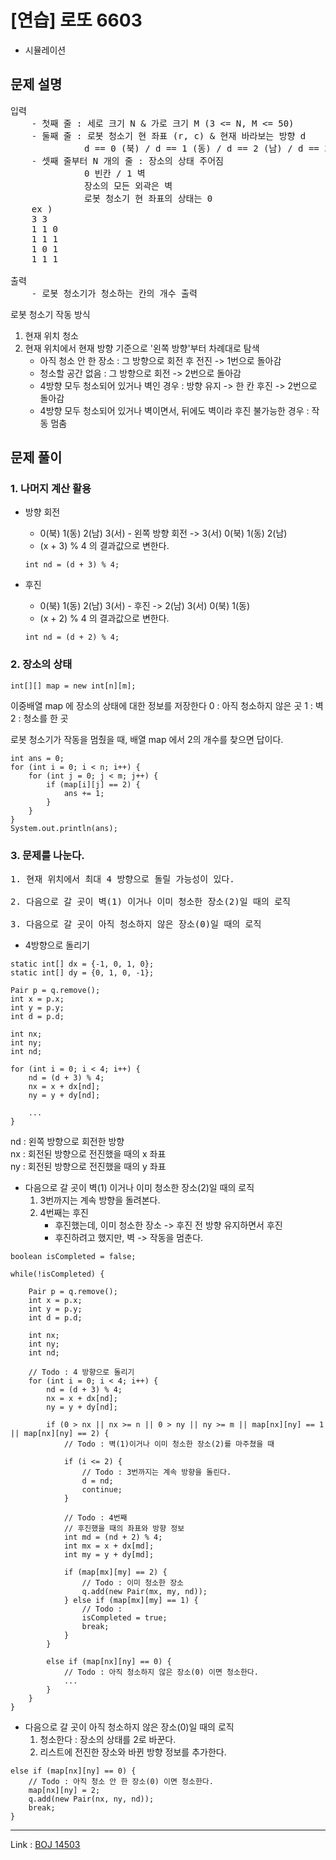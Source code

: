 # [연습] 로또 6603

* 시뮬레이션

## 문제 설명

<pre>
입력 
    - 첫째 줄 : 세로 크기 N & 가로 크기 M (3 <= N, M <= 50)
    - 둘째 줄 : 로봇 청소기 현 좌표 (r, c) & 현재 바라보는 방향 d 
              d == 0 (북) / d == 1 (동) / d == 2 (남) / d == 3 (서)
    - 셋째 줄부터 N 개의 줄 : 장소의 상태 주어짐
              0 빈칸 / 1 벽 
              장소의 모든 외곽은 벽
              로봇 청소기 현 좌표의 상태는 0
    ex )
    3 3
    1 1 0
    1 1 1
    1 0 1
    1 1 1
             
출력
    - 로봇 청소기가 청소하는 칸의 개수 출력
</pre>

로봇 청소기 작동 방식
1. 현재 위치 청소
2. 현재 위치에서 현재 방향 기준으로 '왼쪽 방향'부터 차례대로 탐색
    * 아직 청소 안 한 장소 : 그 방향으로 회전 후 전진 -> 1번으로 돌아감
    * 청소할 공간 없음 : 그 방향으로 회전 -> 2번으로 돌아감
    * 4방향 모두 청소되어 있거나 벽인 경우 : 방향 유지 -> 한 칸 후진 -> 2번으로 돌아감
    * 4방향 모두 청소되어 있거나 벽이면서, 뒤에도 벽이라 후진 불가능한 경우 : 작동 멈춤

## 문제 풀이

### 1. 나머지 계산 활용
* 방향 회전 
    * 0(북) 1(동) 2(남) 3(서) - 왼쪽 방향 회전 -> 3(서) 0(북) 1(동) 2(남)
    * (x + 3) % 4 의 결과값으로 변한다.
    ~~~
    int nd = (d + 3) % 4;
    ~~~

* 후진
    * 0(북) 1(동) 2(남) 3(서) - 후진 -> 2(남) 3(서) 0(북) 1(동)
    * (x + 2) % 4 의 결과값으로 변한다.
    ~~~
    int nd = (d + 2) % 4;
    ~~~

### 2. 장소의 상태
~~~
int[][] map = new int[n][m];
~~~
이중배열 map 에 장소의 상태에 대한 정보를 저장한다
0 : 아직 청소하지 않은 곳
1 : 벽
2 : 청소를 한 곳

로봇 청소기가 작동을 멈췄을 때, 배열 map 에서 2의 개수를 찾으면 답이다.
~~~
int ans = 0;
for (int i = 0; i < n; i++) {
    for (int j = 0; j < m; j++) {
        if (map[i][j] == 2) {
            ans += 1;
        }
    }
}
System.out.println(ans);
~~~

### 3. 문제를 나눈다.
<pre>
1. 현재 위치에서 최대 4 방향으로 돌릴 가능성이 있다.

2. 다음으로 갈 곳이 벽(1) 이거나 이미 청소한 장소(2)일 때의 로직

3. 다음으로 갈 곳이 아직 청소하지 않은 장소(0)일 때의 로직 
</pre>

* 4방향으로 돌리기
~~~
static int[] dx = {-1, 0, 1, 0};
static int[] dy = {0, 1, 0, -1};
~~~

~~~
Pair p = q.remove();
int x = p.x;
int y = p.y;
int d = p.d;

int nx;
int ny;
int nd;

for (int i = 0; i < 4; i++) {
    nd = (d + 3) % 4;
    nx = x + dx[nd];
    ny = y + dy[nd];
    
    ...
}
~~~


nd : 왼쪽 방향으로 회전한 방향  
nx : 회전된 방향으로 전진했을 때의 x 좌표  
ny : 회전된 방향으로 전진했을 때의 y 좌표

* 다음으로 갈 곳이 벽(1) 이거나 이미 청소한 장소(2)일 때의 로직
    1. 3번까지는 계속 방향을 돌려본다.
    2. 4번째는 후진
        * 후진했는데, 이미 청소한 장소 -> 후진 전 방향 유지하면서 후진
        * 후진하려고 했지만, 벽 -> 작동을 멈춘다.

~~~
boolean isCompleted = false;

while(!isCompleted) {

    Pair p = q.remove();
    int x = p.x;
    int y = p.y;
    int d = p.d;
    
    int nx;
    int ny;
    int nd;

    // Todo : 4 방향으로 돌리기
    for (int i = 0; i < 4; i++) {
        nd = (d + 3) % 4;
        nx = x + dx[nd];
        ny = y + dy[nd];
    
        if (0 > nx || nx >= n || 0 > ny || ny >= m || map[nx][ny] == 1 || map[nx][ny] == 2) {
            // Todo : 벽(1)이거나 이미 청소한 장소(2)를 마주쳤을 때

            if (i <= 2) {
                // Todo : 3번까지는 계속 방향을 돌린다.
                d = nd;
                continue;
            }

            // Todo : 4번째
            // 후진했을 때의 좌표와 방향 정보
            int md = (nd + 2) % 4;
            int mx = x + dx[md];
            int my = y + dy[md];
    
            if (map[mx][my] == 2) {
                // Todo : 이미 청소한 장소
                q.add(new Pair(mx, my, nd));
            } else if (map[mx][my] == 1) {
                // Todo : 
                isCompleted = true;
                break;
            }
        }
            
        else if (map[nx][ny] == 0) {
            // Todo : 아직 청소하지 않은 장소(0) 이면 청소한다.
            ...
        }
    }
}      
~~~

* 다음으로 갈 곳이 아직 청소하지 않은 장소(0)일 때의 로직
    1. 청소한다 : 장소의 상태를 2로 바꾼다.
    2. 리스트에 전진한 장소와 바뀐 방향 정보를 추가한다.
~~~
else if (map[nx][ny] == 0) {
    // Todo : 아직 청소 안 한 장소(0) 이면 청소한다.
    map[nx][ny] = 2;
    q.add(new Pair(nx, ny, nd));
    break;
}
~~~
      
---
Link : [BOJ 14503](https://www.acmicpc.net/problem/14503 "로봇청소기")
